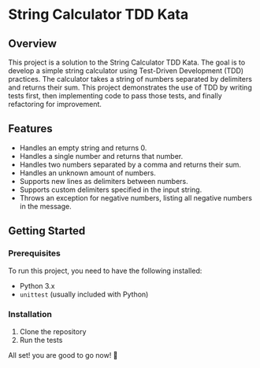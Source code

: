 # String Calculator TDD Kata

## Overview

This project is a solution to the String Calculator TDD Kata. The goal is to develop a simple string calculator using Test-Driven Development (TDD) practices. The calculator takes a string of numbers separated by delimiters and returns their sum. This project demonstrates the use of TDD by writing tests first, then implementing code to pass those tests, and finally refactoring for improvement.

## Features

- Handles an empty string and returns 0.
- Handles a single number and returns that number.
- Handles two numbers separated by a comma and returns their sum.
- Handles an unknown amount of numbers.
- Supports new lines as delimiters between numbers.
- Supports custom delimiters specified in the input string.
- Throws an exception for negative numbers, listing all negative numbers in the message.

## Getting Started

### Prerequisites

To run this project, you need to have the following installed:

- Python 3.x
- `unittest` (usually included with Python)

### Installation

1. Clone the repository
2. Run the tests

All set! you are good to go now! 🚀
